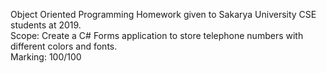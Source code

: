 Object Oriented Programming Homework given to Sakarya University CSE students at 2019. <br/>
Scope: Create a C# Forms application to store telephone numbers with different colors and fonts.<br/>
Marking: 100/100
